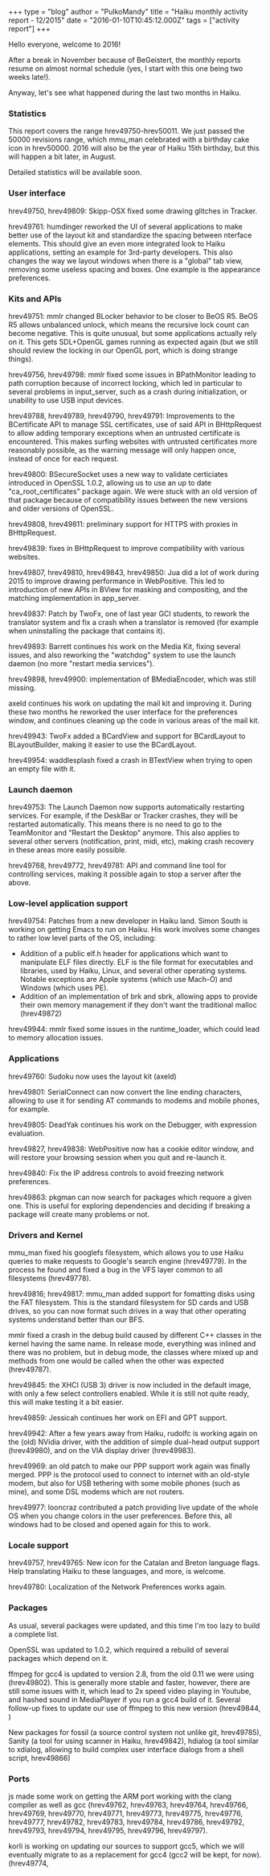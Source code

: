 +++
type = "blog"
author = "PulkoMandy"
title = "Haiku monthly activity report - 12/2015"
date = "2016-01-10T10:45:12.000Z"
tags = ["activity report"]
+++

Hello everyone, welcome to 2016!

After a break in November because of BeGeistert, the monthly reports resume on
almost normal schedule (yes, I start with this one being two weeks late!).

Anyway, let's see what happened during the last two months in Haiku.

<h3>Statistics</h3>

This report covers the range hrev49750-hrev50011. We just passed the 50000
revisions range, which mmu_man celebrated with a birthday cake icon in hrev50000.
2016 will also be the year of Haiku 15th birthday, but this will happen a bit later,
in August.

Detailed statistics will be available soon.
<!--break-->
<h3>User interface</h3>

hrev49750, hrev49809: Skipp-OSX fixed some drawing glitches in Tracker.

hrev49761: humdinger reworked the UI of several applications to make better use
of the layout kit and standardize the spacing between nterface elements. This
should give an even more integrated look to Haiku applications, setting an example
for 3rd-party developers. This also changes the way we layout windows when there is
a "global" tab view, removing some useless spacing and boxes. One example is the
appearance preferences.

<h3>Kits and APIs</h3>

hrev49751: mmlr changed BLocker behavior to be closer to BeOS R5. BeOS R5 allows unbalanced
unlock, which means the recursive lock count can become negative. This is quite
unusual, but some applications actually rely on it. This gets SDL+OpenGL games
running as expected again (but we still should review the locking in our OpenGL
port, which is doing strange things).

hrev49756, hrev49798: mmlr fixed some issues in BPathMonitor leading to path corruption because of
incorrect locking, which led in particular to several problems in input_server, such as
a crash during initialization, or unability to use USB input devices.

hrev49788, hrev49789, hrev49790, hrev49791: Improvements to the BCertificate API to manage SSL certificates,
use of said API in BHttpRequest to allow adding temporary exceptions when an untrusted certificate is encountered.
This makes surfing websites with untrusted certificates more reasonably possible, as the warning message will only
happen once, instead of once for each request.

hrev49800: BSecureSocket uses a new way to validate certiciates introduced in OpenSSL 1.0.2, allowing us to use an up to date "ca_root_certificates" package again. We were stuck with an old version of that package because of compatibility issues between the new versions and older versions of OpenSSL.

hrev49808, hrev49811: preliminary support for HTTPS with proxies in BHttpRequest.

hrev49839: fixes in BHttpRequest to improve compatibility with various websites.

hrev49807, hrev49810, hrev49843, hrev49850: Jua did a lot of work during 2015 to improve drawing performance in WebPositive. This led to introduction of new APIs in BView for masking and compositing, and the matching implementation in app_server.

hrev49837: Patch by TwoFx, one of last year GCI students, to rework the translator system and fix a crash when a translator is removed (for example when uninstalling the package that contains it).

hrev49893: Barrett continues his work on the Media Kit, fixing several issues, and also reworking the "watchdog" system to use the launch daemon (no more "restart media services").

hrev49898, hrev49900: implementation of BMediaEncoder, which was still missing.

axeld continues his work on updating the mail kit and improving it. During these
two months he reworked the user interface for the preferences window, and continues
cleaning up the code in various areas of the mail kit.

hrev49943: TwoFx added a BCardView and support for BCardLayout to BLayoutBuilder,
making it easier to use the BCardLayout.

hrev49954: waddlesplash fixed a crash in BTextView when trying to open an empty file with it.

<h3>Launch daemon</h3>

hrev49753: The Launch Daemon now supports automatically restarting services. For
example, if the DeskBar or Tracker crashes, they will be restarted automatically.
This means there is no need to go to the TeamMonitor and "Restart the Desktop"
anymore. This also applies to several other servers (notification, print, midi, etc),
making crash recovery in these areas more easily possible.

hrev49768, hrev49772, hrev49781: API and command line tool for controlling services, making it possible
again to stop a server after the above.

<h3>Low-level application support</h3>

hrev49754: Patches from a new developer in Haiku land. Simon South is working on
getting Emacs to run on Haiku. His work involves some changes to rather low level
parts of the OS, including:
<ul>
<li>Addition of a public elf.h header for applications which want to manipulate ELF files directly. ELF is the file format for executables and libraries, used by Haiku, Linux, and several other operating systems. Notable exceptions are Apple systems (which use Mach-O) and Windows (which uses PE).</li>
<li>Addition of an implementation of brk and sbrk, allowing apps to provide their own memory management if they don't want the traditional malloc (hrev49872)</li>
</ul>

hrev49944: mmlr fixed some issues in the runtime_loader, which could lead to memory allocation issues.

<h3>Applications</h3>

hrev49760: Sudoku now uses the layout kit (axeld)

hrev49801: SerialConnect can now convert the line ending characters, allowing to use it for sending AT commands to modems and mobile phones, for example.

hrev49805: DeadYak continues his work on the Debugger, with expression evaluation.

hrev49827, hrev49838: WebPositive now has a cookie editor window, and will restore your browsing session when you quit and re-launch it.

hrev49840: Fix the IP address controls to avoid freezing network preferences.

hrev49863: pkgman can now search for packages which requore a given one. This is useful for exploring dependencies and deciding if breaking a package will create many problems or not.

<h3>Drivers and Kernel</h3>

mmu_man fixed his googlefs filesystem, which allows you to use Haiku queries to make requests to Google's search engine (hrev49779). In the process he found and fixed a bug in the VFS layer common to all filesystems (hrev49778).

hrev49816; hrev49817: mmu_man added support for fomatting disks using the FAT filesystem. This is the standard filesystem for SD cards and USB drives, so you can now format such drives in a way that other operating systems understand better than our BFS.

mmlr fixed a crash in the debug build caused by different C++ classes in the kernel having the same name. In release mode, everything was inlined and there was no problem, but in debug mode, the classes where mixed up and methods from one would be called when the other was expected (hrev49787).

hrev49845: the XHCI (USB 3) driver is now included in the default image, with only a few select controllers enabled. While it is still not quite ready, this will make testing it a bit easier.

hrev49859: Jessicah continues her work on EFI and GPT support.

hrev49942: After a few years away from Haiku, rudolfc is working again on the (old) NVidia driver, with the addition of simple dual-head output support (hrev49980), and on the VIA display driver (hrev49983).

hrev49969: an old patch to make our PPP support work again was finally merged. PPP is the protocol used to connect to internet with an old-style modem, but also for USB tethering with some mobile phones (such as mine), and some DSL modems which are not routers.

hrev49977: looncraz contributed a patch providing live update of the whole OS when you change colors in the user preferences. Before this, all windows had to be closed and opened again for this to work.

<h3>Locale support</h3>

hrev49757, hrev49765: New icon for the Catalan and Breton language flags. Help translating Haiku to these languages, and more, is welcome.

hrev49780: Localization of the Network Preferences works again.

<h3>Packages</h3>

As usual, several packages were updated, and this time I'm too lazy to build a complete list.

OpenSSL was updated to 1.0.2, which required a rebuild of several packages which depend on it.

ffmpeg for gcc4 is updated to version 2.8, from the old 0.11 we were using (hrev49802). This is generally more stable and faster, however, there are still some issues with it, which lead to 2x speed video playing in Youtube, and hashed sound in MediaPlayer if you run a gcc4 build of it. Several follow-up fixes to update our use of ffmpeg to this new version (hrev49844, )

New packages for fossil (a source control system not unlike git, hrev49785), Sanity (a tool for using scanner in Haiku, hrev49842), hdialog (a tool similar to xdialog, allowing to build complex user interface dialogs from a shell script, hrev49866)

<h3>Ports</h3>

js made some work on getting the ARM port working with the clang compiler as well as gcc (hrev49762, hrev49763, hrev49764, hrev49766, hrev49769, hrev49770, hrev49771, hrev49773, hrev49775, hrev49776, hrev49777, hrev49782, hrev49783, hrev49784, hrev49786, hrev49792, hrev49793, hrev49794, hrev49795, hrev49796, hrev49797).

korli is working on updating our sources to support gcc5, which we will eventually migrate to as a replacement for gcc4 (gcc2 will be kept, for now). (hrev49774,